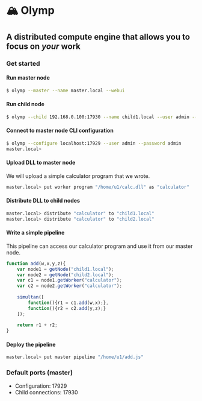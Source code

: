 # 🏔️ Olymp

## A distributed compute engine that allows you to focus on *your* work

### Get started

#### Run master node

```bash
$ olymp --master --name master.local --webui
```

#### Run child node

```bash
$ olymp --child 192.168.0.100:17930 --name child1.local --user admin --password admin
```

#### Connect to master node CLI configuration

```bash
$ olymp --configure localhost:17929 --user admin --password admin
master.local>
```

#### Upload DLL to master node

We will upload a simple calculator program that we wrote.

```bash
master.local> put worker program "/home/u1/calc.dll" as "calculator"
```

#### Distribute DLL to child nodes

```bash
master.local> distribute "calculator" to "child1.local"
master.local> distribute "calculator" to "child2.local"
```

#### Write a simple pipeline

This pipeline can access our calculator program and use it from our master node.

```js
function add(w,x,y,z){
    var node1 = getNode("child1.local");
    var node2 = getNode("child2.local");
    var c1 = node1.getWorker("calculator");
    var c2 = node2.getWorker("calculator");
    
    simultan([
        function(){r1 = c1.add(w,x);},
        function(){r2 = c2.add(y,z);}
    ]);
    
    return r1 + r2;
}
```

#### Deploy the pipeline

```bash
master.local> put master pipeline "/home/u1/add.js"
```

### Default ports (master)

* Configuration: 17929
* Child connections: 17930